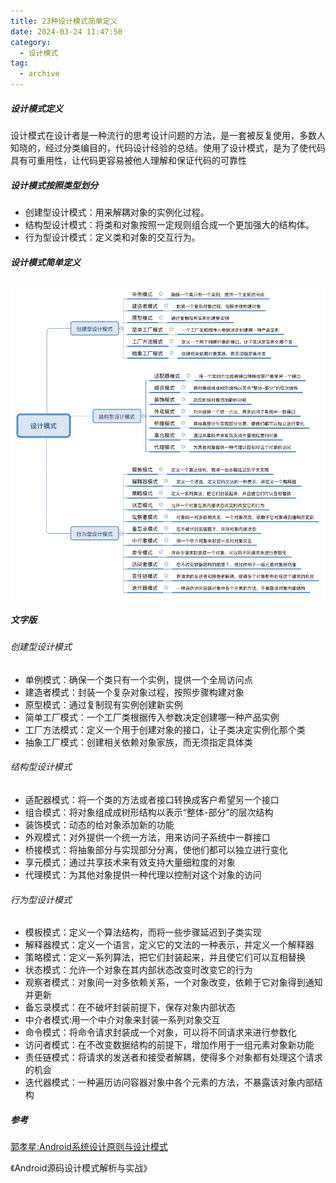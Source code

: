 ```yaml
---
title: 23种设计模式简单定义
date: 2024-03-24 11:47:50
category:
  - 设计模式
tag:
  - archive
---
```

##### 设计模式定义
设计模式在设计者是一种流行的思考设计问题的方法，是一套被反复使用，多数人知晓的，经过分类编目的，代码设计经验的总结。使用了设计模式，是为了使代码具有可重用性，让代码更容易被他人理解和保证代码的可靠性

##### 设计模式按照类型划分
* 创建型设计模式：用来解耦对象的实例化过程。
* 结构型设计模式：将类和对象按照一定规则组合成一个更加强大的结构体。
* 行为型设计模式：定义类和对象的交互行为。
##### 设计模式简单定义
![23种设计模式简单定义](images/design.png)

##### 文字版
###### 创建型设计模式
* 单例模式：确保一个类只有一个实例，提供一个全局访问点
* 建造者模式：封装一个复杂对象过程，按照步骤构建对象
* 原型模式：通过复制现有实例创建新实例
* 简单工厂模式：一个工厂类根据传入参数决定创建哪一种产品实例
* 工厂方法模式：定义一个用于创建对象的接口，让子类决定实例化那个类
* 抽象工厂模式：创建相关依赖对象家族，而无须指定具体类

###### 结构型设计模式

* 适配器模式：将一个类的方法或者接口转换成客户希望另一个接口
* 组合模式：将对象组成成树形结构以表示“整体-部分”的层次结构
* 装饰模式：动态的给对象添加新的功能
* 外观模式：对外提供一个统一方法，用来访问子系统中一群接口
* 桥接模式：将抽象部分与实现部分分离，使他们都可以独立进行变化
* 享元模式：通过共享技术来有效支持大量细粒度的对象
* 代理模式：为其他对象提供一种代理以控制对这个对象的访问

###### 行为型设计模式	

* 模板模式：定义一个算法结构，而将一些步骤延迟到子类实现
* 解释器模式：定义一个语言，定义它的文法的一种表示，并定义一个解释器
* 策略模式：定义一系列算法，把它们封装起来，并且使它们可以互相替换
* 状态模式：允许一个对象在其内部状态改变时改变它的行为
* 观察者模式：对象间一对多依赖关系，一个对象改变，依赖于它对象得到通知并更新
* 备忘录模式：在不破坏封装前提下，保存对象内部状态
* 中介者模式:用一个中介对象来封装一系列对象交互
* 命令模式：将命令请求封装成一个对象，可以将不同请求来进行参数化
* 访问者模式：在不改变数据结构的前提下，增加作用于一组元素对象新功能
* 责任链模式：将请求的发送者和接受者解耦，使得多个对象都有处理这个请求的机会
* 迭代器模式：一种遍历访问容器对象中各个元素的方法，不暴露该对象内部结构

##### 参考
[郭孝星:Android系统设计原则与设计模式](https://github.com/BeesAndroid/BeesAndroid/blob/master/doc/Android系统设计原则与设计模式.md)

《Android源码设计模式解析与实战》

